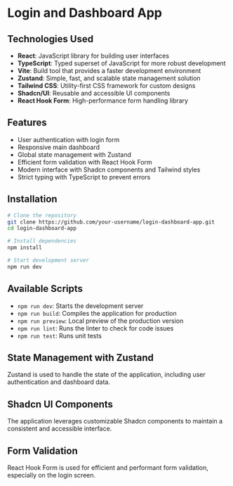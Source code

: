 # Login and Dashboard App

## Technologies Used

- **React**: JavaScript library for building user interfaces
- **TypeScript**: Typed superset of JavaScript for more robust development
- **Vite**: Build tool that provides a faster development environment
- **Zustand**: Simple, fast, and scalable state management solution
- **Tailwind CSS**: Utility-first CSS framework for custom designs
- **Shadcn/UI**: Reusable and accessible UI components
- **React Hook Form**: High-performance form handling library

## Features

- User authentication with login form
- Responsive main dashboard
- Global state management with Zustand
- Efficient form validation with React Hook Form
- Modern interface with Shadcn components and Tailwind styles
- Strict typing with TypeScript to prevent errors

## Installation

```bash
# Clone the repository
git clone https://github.com/your-username/login-dashboard-app.git
cd login-dashboard-app

# Install dependencies
npm install

# Start development server
npm run dev
```
## Available Scripts

- `npm run dev`: Starts the development server
- `npm run build`: Compiles the application for production
- `npm run preview`: Local preview of the production version
- `npm run lint`: Runs the linter to check for code issues
- `npm run test`: Runs unit tests

## State Management with Zustand

Zustand is used to handle the state of the application, including user authentication and dashboard data.

## Shadcn UI Components

The application leverages customizable Shadcn components to maintain a consistent and accessible interface.

## Form Validation

React Hook Form is used for efficient and performant form validation, especially on the login screen.
